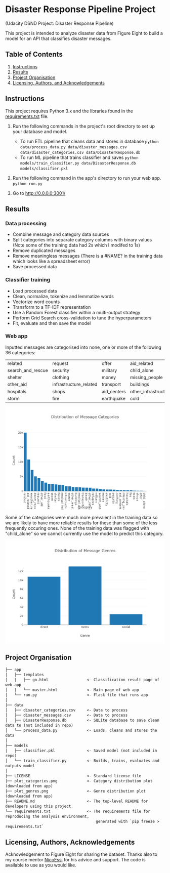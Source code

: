 # Disaster Response Pipeline Project
 (Udacity DSND Project: Disaster Response Pipeline)

 This project is intended to analyze disaster data from Figure Eight to build a model for an API that classifies disaster messages.


## Table of Contents

1. [Instructions](#instructions)
2. [Results](#results)
3. [Project Organisation](#project)
5. [Licensing, Authors, and Acknowledgements](#licensing)


## Instructions <a name="instructions"></a>

This project requires Python 3.x and the libraries found in the [requirements.txt](requirements.txt) file.

1. Run the following commands in the project's root directory to set up your database and model.

    - To run ETL pipeline that cleans data and stores in database
        `python data/process_data.py data/disaster_messages.csv data/disaster_categories.csv data/DisasterResponse.db`
    - To run ML pipeline that trains classifier and saves
        `python models/train_classifier.py data/DisasterResponse.db models/classifier.pkl`

2. Run the following command in the app's directory to run your web app.
    `python run.py`

3. Go to http://0.0.0.0:3001/


## Results <a name="results"></a>

### Data processing

* Combine message and category data sources
* Split categories into separate category columns with binary values (Note some of the training data had 2s which I modifed to 1s)
* Remove duplicated messages
* Remove meaningless messages (There is a #NAME? in the training data which looks like a spreadsheet error)
* Save processed data

### Classifier training

* Load processed data
* Clean, normalize, tokenize and lemmatize words
* Vectorize word counts
* Transform to a TF-IDF representation
* Use a Random Forest classifier within a multi-output strategy
* Perform Grid Search cross-validation to tune the hyperparameters
* Fit, evaluate and then save the model


### Web app

Inputted messages are categorised into none, one or more of the following 36 categories: 

| | | | | | |
| --- | --- | --- | --- | --- | --- |
|related|request|offer|aid_related|medical_help|medical_products|
|search_and_rescue|security|military|child_alone|water|food|
|shelter|clothing|money|missing_people|refugees|death|
|other_aid|infrastructure_related|transport|buildings|electricity|tools|
|hospitals|shops|aid_centers|other_infrastructure|weather_related|floods|
|storm|fire|earthquake|cold|other_weather|direct_report|

![Distribution of Message Categories](plot_categories.png)

Some of the categories were much more prevalent in the training data so we are likely to have more reliable results for these than some of the less frequently occuring ones. None of the training data was flagged with "child_alone" so we cannot currently use the model to predict this category.

![Distribution of Message Genres](plot_genres.png)


## Project Organisation <a name="project"></a>

    ├── app                             
    │   ├── templates                    
    │   |   ├── go.html                 <- Classification result page of web app
    │   |   └── master.html             <- Main page of web app
    │   └── run.py                      <- Flask file that runs app
    │
    ├── data                            
    │   ├── disaster_categories.csv     <- Data to process
    │   ├── disaster_messages.csv       <- Data to process
    │   ├── DisasterResponse.db         <- SQLite database to save clean data to (not included in repo)
    │   └── process_data.py             <- Loads, cleans and stores the data
    │
    ├── models                          
    │   ├── classifier.pkl              <- Saved model (not included in repo)
    │   └── train_classifier.py         <- Builds, trains, evaluates and outputs model
    │
    ├── LICENSE                         <- Standard license file
    ├── plot_categories.png             <- Category distribution plot (downloaded from app)
    ├── plot_genres.png                 <- Genre distribution plot (downloaded from app)
    ├── README.md                       <- The top-level README for developers using this project.
    └── requirements.txt                <- The requirements file for reproducing the analysis environment,
                                            generated with `pip freeze > requirements.txt`


## Licensing, Authors, Acknowledgements <a name="licensing"></a>

Acknowledgement to Figure Eight for sharing the dataset. Thanks also to my course mentor [NicoEssi](https://github.com/NicoEssi) for his advice and support. The code is available to use as you would like.

